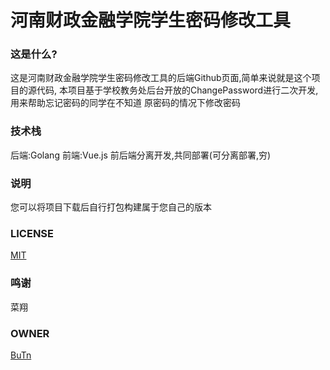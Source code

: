 河南财政金融学院学生密码修改工具
===========

### 这是什么?  
这是河南财政金融学院学生密码修改工具的后端Github页面,简单来说就是这个项目的源代码,
本项目基于学校教务处后台开放的ChangePassword进行二次开发,用来帮助忘记密码的同学在不知道
原密码的情况下修改密码

### 技术栈  
后端:Golang
前端:Vue.js
前后端分离开发,共同部署(可分离部署,穷)

### 说明  
您可以将项目下载后自行打包构建属于您自己的版本

### LICENSE  
[MIT](https://github.com/kimmosc2/hedu-basic/blob/master/LICENSE)

### 鸣谢  
菜翔

### OWNER
[BuTn](https://github.com/kimmosc2)
